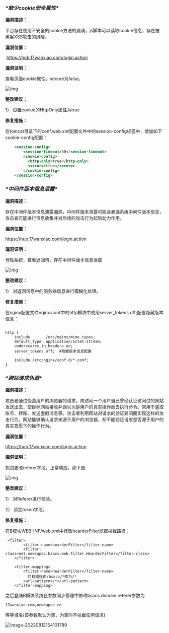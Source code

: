 ### ***\*缺少cookie安全属性\****

**漏洞描述：**

平台存在使用不安全的cookie方法的漏洞，js脚本可以读取cookie信息，存在被黑客XSS攻击的风险。

**漏洞位置：**

​	https://hub.17wanxiao.com/login.action

**漏洞证明：**

查看页面cookie属性，secure为false。

![img](https://alex-img-1253982387.cos.ap-nanjing.myqcloud.com/Typora-wm/202208121511717.jpg) 

**整改建议：**

1） 设置cookie的HttpOnly属性为true

**修复措施：**

在tomcat目录下的conf.web.xml配置文件中的session-config标签中，增加如下cookie-config配置：

```xml
    <session-config>
        <session-timeout>30</session-timeout>
        <cookie-config>
          <http-only>true</http-only>
          <secure>true</secure>
        </cookie-config>
    </session-config>
```

### ***\*中间件版本信息泄露\****

**漏洞描述：**

存在中间件版本信息泄露漏洞，中间件版本泄露可能会暴漏系统中间件版本信息，攻击者可能进行信息收集并对后续的攻击行为起到助力作用。

**漏洞位置：**

https://hub.17wanxiao.com/login.action

**漏洞证明：**

登陆系统，查看返回包，存在中间件版本信息泄露

![img](https://alex-img-1253982387.cos.ap-nanjing.myqcloud.com/Typora-wm/202208121516324.jpg) 

**整改建议：**

1） 对返回信息中的服务器信息进行模糊化处理。

**修复措施：**

在nginx配置文件nginx.conf中的http模块中使用server_tokens off;配置隐藏版本信息：

```

http {
    include       /etc/nginx/mime.types;
    default_type  application/octet-stream;
    underscores_in_headers on;
    server_tokens off;  #隐藏版本信息配置

    include /etc/nginx/conf.d/*.conf;
}

```

### ***\*跨站请求伪造\****

**漏洞描述：**

攻击者通过伪造用户的浏览器的请求，向访问一个用户自己曾经认证访问过的网站发送出去，使目标网站接收并误以为是用户的真实操作而去执行命令。常用于盗取账号、转账、发送虚假消息等。攻击者利用网站对请求的验证漏洞而实现这样的攻击行为，网站能够确认请求来源于用户的浏览器，却不能验证请求是否源于用户的真实意愿下的操作行为。

**漏洞位置：**

https://hub.17wanxiao.com/login.action

**漏洞证明：**

抓包更改referer字段，正常响应，如下图

![img](https://alex-img-1253982387.cos.ap-nanjing.myqcloud.com/Typora-wm/202208121531176.jpg) 

**整改建议：**

1） 对Referer进行校验。

2） 添加token字段。

**修复措施：**

在B模块WEB-INF/web.xml中修改hearderFilter滤器拦截路径：

```
 <filter>
        <filter-name>hearderFilter</filter-name>
        <filter-class>net.newcapec.bsacs.web.filter.HearderFilter</filter-class>
    </filter>

    <filter-mapping>
        <filter-name>hearderFilter</filter-name>
          拦截路径由/bsacs/*改为/*
        <url-pattern>/*</url-pattern>
    </filter-mapping>
```

之后登陆B模块系统在参数同步管理中修改bsacs.domain.referer参数为

```
17wanxiao.com,newcapec.cn
```

等等域名(该参数默认为空，为空时不拦截任何请求)

![image-20220812154101789](https://alex-img-1253982387.cos.ap-nanjing.myqcloud.com/Typora-wm/202208121541878.png)